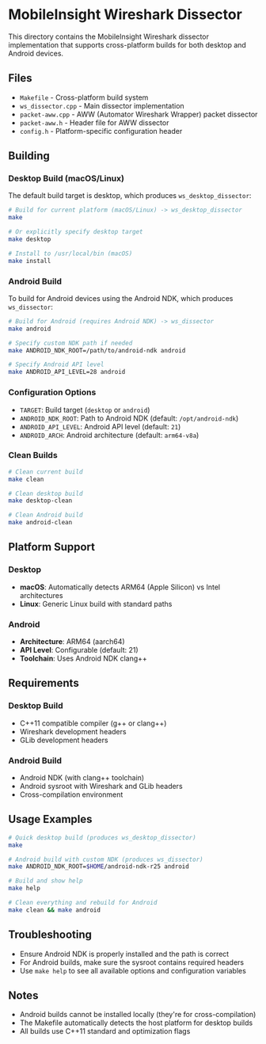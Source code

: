 # MobileInsight Wireshark Dissector

This directory contains the MobileInsight Wireshark dissector implementation that supports cross-platform builds for both desktop and Android devices.

## Files

- `Makefile` - Cross-platform build system
- `ws_dissector.cpp` - Main dissector implementation
- `packet-aww.cpp` - AWW (Automator Wireshark Wrapper) packet dissector
- `packet-aww.h` - Header file for AWW dissector
- `config.h` - Platform-specific configuration header

## Building

### Desktop Build (macOS/Linux)

The default build target is desktop, which produces `ws_desktop_dissector`:

```bash
# Build for current platform (macOS/Linux) -> ws_desktop_dissector
make

# Or explicitly specify desktop target
make desktop

# Install to /usr/local/bin (macOS)
make install
```

### Android Build

To build for Android devices using the Android NDK, which produces `ws_dissector`:

```bash
# Build for Android (requires Android NDK) -> ws_dissector
make android

# Specify custom NDK path if needed
make ANDROID_NDK_ROOT=/path/to/android-ndk android

# Specify Android API level
make ANDROID_API_LEVEL=28 android
```

### Configuration Options

- `TARGET`: Build target (`desktop` or `android`)
- `ANDROID_NDK_ROOT`: Path to Android NDK (default: `/opt/android-ndk`)
- `ANDROID_API_LEVEL`: Android API level (default: `21`)
- `ANDROID_ARCH`: Android architecture (default: `arm64-v8a`)

### Clean Builds

```bash
# Clean current build
make clean

# Clean desktop build
make desktop-clean

# Clean Android build
make android-clean
```

## Platform Support

### Desktop

- **macOS**: Automatically detects ARM64 (Apple Silicon) vs Intel architectures
- **Linux**: Generic Linux build with standard paths

### Android

- **Architecture**: ARM64 (aarch64)
- **API Level**: Configurable (default: 21)
- **Toolchain**: Uses Android NDK clang++

## Requirements

### Desktop Build

- C++11 compatible compiler (g++ or clang++)
- Wireshark development headers
- GLib development headers

### Android Build

- Android NDK (with clang++ toolchain)
- Android sysroot with Wireshark and GLib headers
- Cross-compilation environment

## Usage Examples

```bash
# Quick desktop build (produces ws_desktop_dissector)
make

# Android build with custom NDK (produces ws_dissector)
make ANDROID_NDK_ROOT=$HOME/android-ndk-r25 android

# Build and show help
make help

# Clean everything and rebuild for Android
make clean && make android
```

## Troubleshooting

- Ensure Android NDK is properly installed and the path is correct
- For Android builds, make sure the sysroot contains required headers
- Use `make help` to see all available options and configuration variables

## Notes

- Android builds cannot be installed locally (they're for cross-compilation)
- The Makefile automatically detects the host platform for desktop builds
- All builds use C++11 standard and optimization flags
